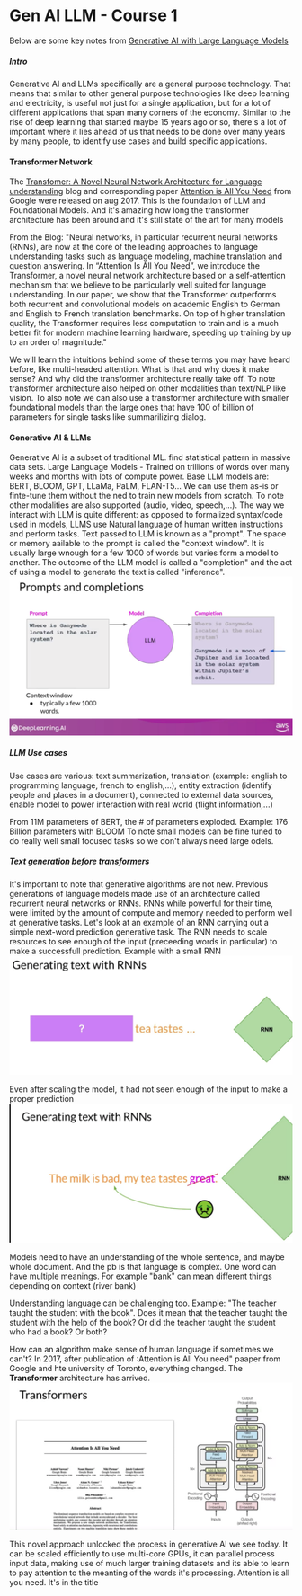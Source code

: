 # Gen AI LLM - Course 1

Below are some key notes from [Generative AI with Large Language Models](https://www.coursera.org/learn/generative-ai-with-llms)

##### Intro
Generative AI and LLMs specifically are a general purpose technology. That means that similar to other general purpose technologies like deep learning and electricity, is useful not just for a single application, but for a lot of different applications that span many corners of the economy. Similar to the rise of deep learning that started maybe 15 years ago or so, there's a lot of important where it lies ahead of us that needs to be done over many years by many people, to identify use cases and build specific applications.

#### Transformer Network
The [Transfomer: A Novel Neural Network Architecture for Language understanding](https://blog.research.google/2017/08/transformer-novel-neural-network.html)  blog and corresponding paper [Attention is All You Need](https://arxiv.org/abs/1706.03762) from Google were released on aug 2017.
This is the foundation of LLM and Foundational Models. And it's amazing how long the transformer architecture has been around and it's still state of the art for many models

From the Blog: "Neural networks, in particular recurrent neural networks (RNNs), are now at the core of the leading approaches to language understanding tasks such as language modeling, machine translation and question answering. In “Attention Is All You Need”, we introduce the Transformer, a novel neural network architecture based on a self-attention mechanism that we believe to be particularly well suited for language understanding.
In our paper, we show that the Transformer outperforms both recurrent and convolutional models on academic English to German and English to French translation benchmarks. On top of higher translation quality, the Transformer requires less computation to train and is a much better fit for modern machine learning hardware, speeding up training by up to an order of magnitude."

We will learn the intuitions behind some of these terms you may have heard before, like multi-headed attention. What is that and why does it make sense? And why did the transformer architecture really take off. To note transformer architecture also helped on other modalities than text/NLP like vision.
To also note we can also use a transformer architecture with smaller foundational models than the large ones that have 100 of billion of parameters for single tasks like summarilizing dialog.

#### Generative AI & LLMs
Generative AI is a subset of traditional ML. find statistical pattern in massive data sets.
Large Language Models - Trained on trillions of words over many weeks and months with lots of compute power. 
Base LLM models are: BERT, BLOOM, GPT, LLaMa, PaLM, FLAN-T5...
We can use them as-is or finte-tune them without the ned to train new models from scratch.
To note other modalities are also supported (audio, video, speech,...).
The way we interact with LLM is quite different: as opposed to formalized syntax/code used in models, LLMS use Natural language of human written instructions and perform tasks. Text passed to LLM is known as a "prompt". The space or memory aailable to the prompt is called the "context window". It is usually large wnough for a few 1000 of words but varies form a model to another.
The outcome of the LLM model is called a "completion" and the act of using a model to generate the text is called "inference".
![prompts and completion](../../images/prompts_completion.png)



##### LLM Use cases
Use cases are various: text summarization, translation (example: english to programming language, french to english,...), entity extraction (identify people and places in a document), connected to external data sources, enable model to power interaction with real world (flight information,...)

From 11M parameters of BERT, the # of parameters exploded. Example: 176 Billion parameters with BLOOM
To note small models can be fine tuned to do really well small focused tasks so we don't always need large odels.

##### Text generation before transformers
It's important to note that generative algorithms are not new. Previous generations of language models made use of an architecture called recurrent neural networks or RNNs. 
RNNs while powerful for their time, were limited by the amount of compute and memory needed to perform well at generative tasks. 
Let's look at an example of an RNN carrying out a simple next-word prediction generative task. 
The RNN needs to scale resources to see enough of the input (preceeding words in particular) to make a successfull prediction.
Example with a small RNN
![rnn small](../../images/rnn_prediction_small.png)

Even after scaling the model, it had not seen enough of the input to make a proper prediction
![rnn large](../../images/rnn_prediction_large.png)

Models need to have an understanding of the whole sentence, and maybe whole document. And the pb is that language is complex. One word can have multiple meanings.
For example "bank" can mean different things depending on context (river bank)

Understanding language can be challenging too. Example: "The teacher taught the student with the book".
Does it mean that the teacher taught the student with the help of the book?
Or did the teacher taught the student who had a book? Or both?

How can an algorithm make sense of human language if sometimes we can't?
In 2017, after publication of :Attention is All You need" paaper from Google and hte university of Toronto, everything changed. 
The **Transformer** architecture has arrived.
![Transformer paper](../../images/transformers_paper.png)

This novel approach unlocked the process in generative AI we see today. It can be scaled efficiently to use multi-core GPUs, it can parallel process input data, making use of much larger training datasets and its able to learn to pay attention to the meanting of the words it's processing. Attention is all you need. It's in the title





